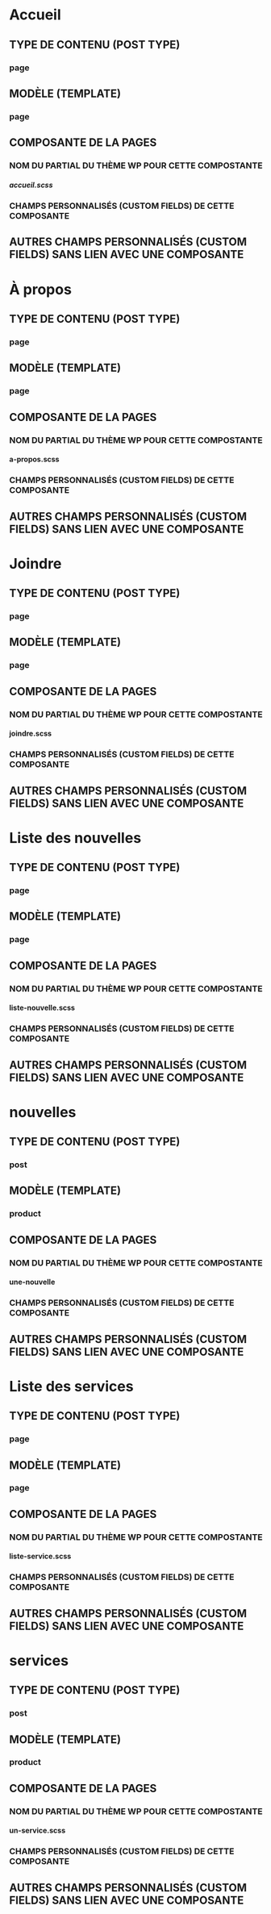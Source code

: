 # Accueil

## TYPE DE CONTENU (POST TYPE)

### page

## MODÈLE (TEMPLATE)

### page

## COMPOSANTE DE LA PAGES

### NOM DU PARTIAL DU THÈME WP POUR CETTE COMPOSTANTE
##### accueil.scss

### CHAMPS PERSONNALISÉS (CUSTOM FIELDS) DE CETTE COMPOSANTE

## AUTRES CHAMPS PERSONNALISÉS (CUSTOM FIELDS) SANS LIEN AVEC UNE COMPOSANTE




# À propos

## TYPE DE CONTENU (POST TYPE)
### page

## MODÈLE (TEMPLATE)
### page

## COMPOSANTE DE LA PAGES
### NOM DU PARTIAL DU THÈME WP POUR CETTE COMPOSTANTE
#### a-propos.scss

### CHAMPS PERSONNALISÉS (CUSTOM FIELDS) DE CETTE COMPOSANTE

## AUTRES CHAMPS PERSONNALISÉS (CUSTOM FIELDS) SANS LIEN AVEC UNE COMPOSANTE




# Joindre

## TYPE DE CONTENU (POST TYPE)
### page

## MODÈLE (TEMPLATE)
### page

## COMPOSANTE DE LA PAGES
### NOM DU PARTIAL DU THÈME WP POUR CETTE COMPOSTANTE
#### joindre.scss

### CHAMPS PERSONNALISÉS (CUSTOM FIELDS) DE CETTE COMPOSANTE

## AUTRES CHAMPS PERSONNALISÉS (CUSTOM FIELDS) SANS LIEN AVEC UNE COMPOSANTE




# Liste des nouvelles

## TYPE DE CONTENU (POST TYPE)
### page

## MODÈLE (TEMPLATE)
### page

## COMPOSANTE DE LA PAGES

### NOM DU PARTIAL DU THÈME WP POUR CETTE COMPOSTANTE
#### liste-nouvelle.scss
### CHAMPS PERSONNALISÉS (CUSTOM FIELDS) DE CETTE COMPOSANTE

## AUTRES CHAMPS PERSONNALISÉS (CUSTOM FIELDS) SANS LIEN AVEC UNE COMPOSANTE




# nouvelles
## TYPE DE CONTENU (POST TYPE)
### post

## MODÈLE (TEMPLATE)
### product

## COMPOSANTE DE LA PAGES

### NOM DU PARTIAL DU THÈME WP POUR CETTE COMPOSTANTE
#### une-nouvelle
### CHAMPS PERSONNALISÉS (CUSTOM FIELDS) DE CETTE COMPOSANTE

## AUTRES CHAMPS PERSONNALISÉS (CUSTOM FIELDS) SANS LIEN AVEC UNE COMPOSANTE



# Liste des services

## TYPE DE CONTENU (POST TYPE)
### page

## MODÈLE (TEMPLATE)
### page

## COMPOSANTE DE LA PAGES

### NOM DU PARTIAL DU THÈME WP POUR CETTE COMPOSTANTE
#### liste-service.scss
### CHAMPS PERSONNALISÉS (CUSTOM FIELDS) DE CETTE COMPOSANTE

## AUTRES CHAMPS PERSONNALISÉS (CUSTOM FIELDS) SANS LIEN AVEC UNE COMPOSANTE



# services
## TYPE DE CONTENU (POST TYPE)
### post

## MODÈLE (TEMPLATE)
### product

## COMPOSANTE DE LA PAGES
### NOM DU PARTIAL DU THÈME WP POUR CETTE COMPOSTANTE
#### un-service.scss
### CHAMPS PERSONNALISÉS (CUSTOM FIELDS) DE CETTE COMPOSANTE

## AUTRES CHAMPS PERSONNALISÉS (CUSTOM FIELDS) SANS LIEN AVEC UNE COMPOSANTE
